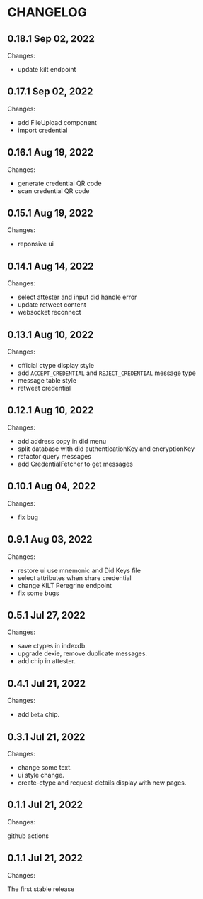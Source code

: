 # CHANGELOG

## 0.18.1 Sep 02, 2022

Changes:

- update kilt endpoint

## 0.17.1 Sep 02, 2022

Changes:

- add FileUpload component
- import credential

## 0.16.1 Aug 19, 2022

Changes:

- generate credential QR code
- scan credential QR code

## 0.15.1 Aug 19, 2022

Changes:

- reponsive ui

## 0.14.1 Aug 14, 2022

Changes:

- select attester and input did handle error
- update retweet content
- websocket reconnect

## 0.13.1 Aug 10, 2022

Changes:

- official ctype display style
- add `ACCEPT_CREDENTIAL` and `REJECT_CREDENTIAL` message type
- message table style
- retweet credential

## 0.12.1 Aug 10, 2022

Changes:

- add address copy in did menu
- split database with did authenticationKey and encryptionKey
- refactor query messages
- add CredentialFetcher to get messages

## 0.10.1 Aug 04, 2022

Changes:

- fix bug

## 0.9.1 Aug 03, 2022

Changes:

- restore ui use mnemonic and Did Keys file
- select attributes when share credential
- change KILT Peregrine endpoint
- fix some bugs

## 0.5.1 Jul 27, 2022

Changes:

- save ctypes in indexdb.
- upgrade dexie, remove duplicate messages.
- add chip in attester.

## 0.4.1 Jul 21, 2022

Changes:

- add `beta` chip.

## 0.3.1 Jul 21, 2022

Changes:

- change some text.
- ui style change.
- create-ctype and request-details display with new pages.


## 0.1.1 Jul 21, 2022

Changes:

github actions


## 0.1.1 Jul 21, 2022

Changes:

The first stable release
